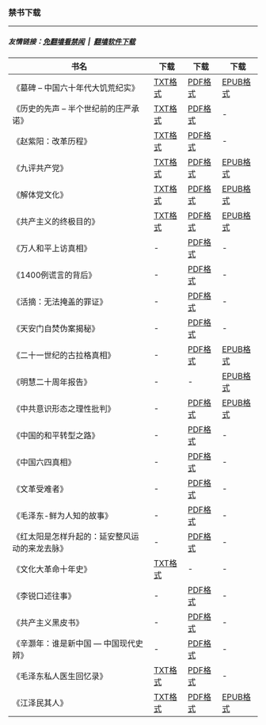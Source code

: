 ### 禁书下载

---
##### 友情链接：[免翻墙看禁闻](https://github.com/gfw-breaker/banned-news3) &nbsp;|&nbsp; [翻墙软件下载](https://github.com/gfw-breaker/nogfw)

| 书名 | 下载 | 下载 | 下载 |
|---|---|---|---|
| 《墓碑 – 中国六十年代大饥荒纪实》 | [TXT格式](http://78.141.195.254:10000/videos/books/gravestone.txt) | [PDF格式](http://78.141.195.254:10000/videos/books/gravestone.pdf) | [EPUB格式](http://78.141.195.254:10000/videos/books/gravestone.epub) |
| 《历史的先声 – 半个世纪前的庄严承诺》 | [TXT格式](http://78.141.195.254:10000/videos/books/lsxs.txt) | [PDF格式](http://78.141.195.254:10000/videos/books/lsxs.pdf) | - |
| 《赵紫阳：改革历程》 | [TXT格式](http://78.141.195.254:10000/videos/books/zzy_gglc.txt) | [PDF格式](http://78.141.195.254:10000/videos/books/zzy_gglc.pdf) | - |
| 《九评共产党》 | [TXT格式](http://78.141.195.254:10000/videos/books/9ping.txt) | [PDF格式](http://78.141.195.254:10000/videos/books/9ping.pdf) | [EPUB格式](http://78.141.195.254:10000/videos/books/9ping.epub) |
| 《解体党文化》 | [TXT格式](http://78.141.195.254:10000/videos/books/jtdwh.txt) | [PDF格式](http://78.141.195.254:10000/videos/books/jtdwh.pdf) | [EPUB格式](http://78.141.195.254:10000/videos/books/jtdwh.epub) |
| 《共产主义的终极目的》 | [TXT格式](http://78.141.195.254:10000/videos/books/gczy.txt) | [PDF格式](http://78.141.195.254:10000/videos/books/gczy.pdf) | [EPUB格式](http://78.141.195.254:10000/videos/books/gczy.epub) |
| 《万人和平上访真相》 | - | [PDF格式](http://78.141.195.254:10000/videos/books/425.pdf) | - |
| 《1400例谎言的背后》 | - | [PDF格式](http://78.141.195.254:10000/videos/books/1400zx.pdf) | - |
| 《活摘：无法掩盖的罪证》 | - | [PDF格式](http://78.141.195.254:10000/videos/books/organ.pdf) | - |
| 《天安门自焚伪案揭秘》 | - | [PDF格式](http://78.141.195.254:10000/videos/books/zifen.pdf) | - |
| 《二十一世纪的古拉格真相》 | - | [PDF格式](http://78.141.195.254:10000/videos/books/glg.pdf) | [EPUB格式](http://78.141.195.254:10000/videos/books/glg.epub) |
| 《明慧二十周年报告》 | - | - | [EPUB格式](http://78.141.195.254:10000/videos/books/mh-20.epub) |
| 《中共意识形态之理性批判》 | - | [PDF格式](http://78.141.195.254:10000/videos/books/zgysxt.pdf) | [EPUB格式](http://78.141.195.254:10000/videos/books/zgysxt.epub) |
| 《中国的和平转型之路》 | - | [PDF格式](http://78.141.195.254:10000/videos/books/hpzx.pdf) | - |
| 《中国六四真相》 | - | [PDF格式](http://78.141.195.254:10000/videos/books/64.pdf) | - |
| 《文革受难者》 | - | [PDF格式](http://78.141.195.254:10000/videos/books/wenge-victims.pdf) | - |
| 《毛泽东-鲜为人知的故事》 | - | [PDF格式](http://78.141.195.254:10000/videos/books/mzd.pdf) | - |
| 《红太阳是怎样升起的：延安整风运动的来龙去脉》 | - | [PDF格式](http://78.141.195.254:10000/videos/books/yanan.pdf) | - |
| 《文化大革命十年史》 | [TXT格式](http://78.141.195.254:10000/videos/books/wenge_10years.txt) | - | - |
| 《李锐口述往事》 | - | [PDF格式](http://78.141.195.254:10000/videos/books/LiRui.pdf) | - |
| 《共产主义黑皮书》 | - | [PDF格式](http://78.141.195.254:10000/videos/books/blackbook.pdf) | - |
| 《辛灏年：谁是新中国 — 中国现代史辨》 | - | [PDF格式](http://78.141.195.254:10000/videos/books/newchina.pdf) | - |
| 《毛泽东私人医生回忆录》 | [TXT格式](http://78.141.195.254:10000/videos/books/mzdyshyl.txt) | [PDF格式](http://78.141.195.254:10000/videos/books/mzdyshyl.pdf) | - |
| 《江泽民其人》 | [TXT格式](http://78.141.195.254:10000/videos/books/jzm.txt) | [PDF格式](http://78.141.195.254:10000/videos/books/jzm.pdf) | [EPUB格式](http://78.141.195.254:10000/videos/books/jzm.epub) |
